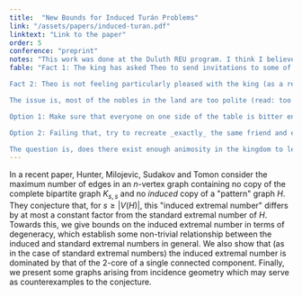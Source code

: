 ```yaml
---
title:  "New Bounds for Induced Turán Problems"
link: "/assets/papers/induced-turan.pdf"
linktext: "Link to the paper"
order: 5
conference: "preprint"
notes: "This work was done at the Duluth REU program. I think I believe this conjecture is more likely than not false, but I have no idea how to show it --- there's a couple potential counterexamples noted at the end of the paper, but it seems unlikely that it's tractable to actually compute extremal numbers for those guys. It's actually kinda crazy how little we know about extremal numbers in general; maybe I will blog post about this in the future."
fable: "Fact 1: The king has asked Theo to send invitations to some of the kingdom's nobility for a feast at the palace.\\

Fact 2: Theo is not feeling particularly pleased with the king (as a result of being made to fulfill too many such errands), and would like to ensure this feast is a disaster.\\

The issue is, most of the nobles in the land are too polite (read: too afraid of being beheaded) to cause a scene. So it'll take a careful choice of people to make sure there's enough beef to make this exciting. Theo Rem sees two main options:\\

Option 1: Make sure that everyone on one side of the table is bitter enemies with everyone on the other side of the table. This is sure to be enough to incite an all-out-brawl.\\

Option 2: Failing that, try to recreate _exactly_ the same friend and enemy relationships that faciliated the notorious Food Fight Incident of 1072. In order to make sure that the right sort of alliances form, Theo would not only have to make sure specific pairs of guests are enemies, but also make sure that specific other pairs are _not_ enemies.\\

The question is, does there exist enough animosity in the kingdom to let Theo construct such a malicious guest list?"
---
```


In a recent paper, Hunter, Milojevic, Sudakov and Tomon consider the maximum number of edges in an $n$-vertex graph containing no copy of the complete bipartite graph $K_{s,s}$ and no *induced* copy of a "pattern" graph $H$. 
    They conjecture that, for $s \geq |V(H)|$, this "induced extremal number" differs by at most a constant factor from the standard extremal number of $H$.
    Towards this, we give bounds on the induced extremal number in terms of degeneracy, which establish some non-trivial relationship between the induced and standard extremal numbers in general. 
    We also show that (as in the case of standard extremal numbers) the induced extremal number is dominated by that of the 2-core of a single connected component.
    Finally, we present some graphs arising from incidence geometry which may serve as counterexamples to the conjecture.


